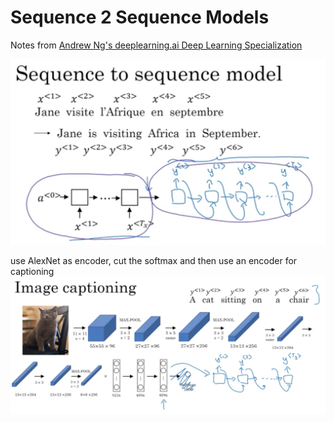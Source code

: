 # Sequence 2 Sequence Models

Notes from [Andrew Ng's deeplearning.ai Deep Learning Specialization](https://www.coursera.org/learn/nlp-sequence-models)


![Sequence to Sequence model](resources/465106B4-C91B-4A94-AB3F-9D6B891BDCB5.png)

use AlexNet as encoder, cut the softmax and then use an encoder for captioning
![Image captioning](resources/A20FBB9E-4417-4D74-AD95-DBF41F859D44.png)
